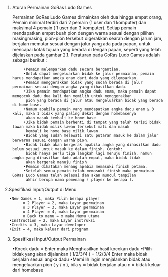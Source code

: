 1. Aturan Permainan GoRas Ludo Games

      Permainan GoRas Ludo Games dimainkan oleh dua hingga empat orang, Pemain minimal terdiri dari 2 pemain (1 user dan 1 komputer) dan maksimal 4 pemain ( 1 user dan 3 komputer).
Setiap pemain mendapatkan empat buah pion dengan warna sesuai dengan pilihan masingmasing, pion-pion tersebut digerakkan searah dengan jarum jam, berjalan memutar sesuai dengan jalur yang ada pada papan, untuk mencapai kotak tujuan yang berada di tengah papan, seperti yang telah dijelaskan pada gambar 2.1. Peraturan pada GoRas Ludo Games adalah sebagai berikut :

            •Pemain melemparkan dadu secara bergantian.
            •Untuk dapat mengeluarkan bidak ke jalur permainan, pemain harus mendapatkan angka enam dari dadu yang dilemparkan.
            •Pemain menggerakkan bidak yang sudah berada di jalur permainan sesuai dengan angka yang dihasilkan dadu.
            •Jika pemain mendapatkan angka dadu enam, maka pemain dapat mengocok dadu dua kali dan memilih untuk menggerakkan             
             pion yang berada di jalur atau mengeluarkan bidak yang berada di home base.
            •Namun apabila pemain yang mendapatkan angka dadu enam ≥ 3 kali, maka 1 bidak yang paling dekat dengan homebasenya 
             akan masuk kembali ke home base
            •Jika bidak pemain berhenti di tempat yang telah terisi bidak lawan maka bidak milik lawan tersebut mati dan masuk 
             kembali ke home base milik lawan.
            •Bidak yang sudah melewati satu putaran masuk ke dalam jalur berwarna sesuai dengan warna pion. 
            •Bidak tidak akan bergerak apabila angka yang dihasilkan dadu belum sesuai untuk masuk ke dalam finish. Contoh: 
             bidak hanya perlu tiga langkah lagi menuju finish, namun angka yang dihasilkan dadu adalah empat, maka bidak tidak           
             akan bergerak menuju finish
            •Pemain dikatakan menang apabia memasuki finish petama.
            •Setelah semua pemain telah memasuki finish maka permainan GoRas Ludo Games telah selesai dan akan muncul tampilan   
             akhir berupa nama pemenang ( player ke berapa ).

2.Spesifikasi Input/Output di Menu

      •New Games = 1, maka Pilih berapa player
            o 2 Player = 2, maka Layar permainan 
            o 3 Player = 3, maka Layar permainan
            o 4 Player = 4, maka Layar permainan
            o Back to menu = x maka Menu utama
      •Instruction = 2, maka Layar instruksi
      •Credits = 3, maka Layar developer
      •Exit = 4, maka keluar dari program

3. Spesifikasi Input/Output Permainan

      •Kocok dadu = Enter maka Menghasilkan hasil kocokan dadu
      •Pilih  bidak yang akan dijalankan ( 1/2/3/4  ) = 1/2/3/4 Enter maka bidak berjalan sesuai angka dadu
      •Memilih ingin menjalankan bidak atau mengeluarkan pion ( y / n ), bila y = bidak berjalan atau n = bidak keluar dari 
       homebase
       
